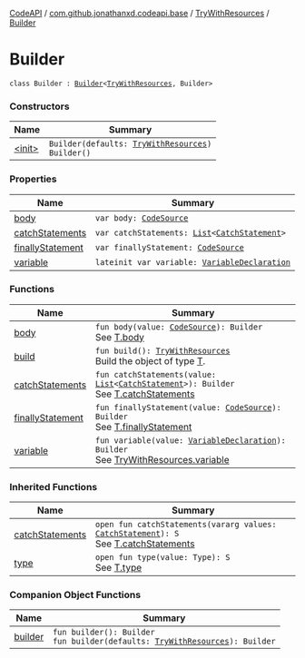 [CodeAPI](../../../index.md) / [com.github.jonathanxd.codeapi.base](../../index.md) / [TryWithResources](../index.md) / [Builder](.)

# Builder

`class Builder : `[`Builder`](../../-try-statement-base/-builder/index.md)`<`[`TryWithResources`](../index.md)`, Builder>`

### Constructors

| Name | Summary |
|---|---|
| [&lt;init&gt;](-init-.md) | `Builder(defaults: `[`TryWithResources`](../index.md)`)`<br>`Builder()` |

### Properties

| Name | Summary |
|---|---|
| [body](body.md) | `var body: `[`CodeSource`](../../../com.github.jonathanxd.codeapi/-code-source/index.md) |
| [catchStatements](catch-statements.md) | `var catchStatements: `[`List`](https://kotlinlang.org/api/latest/jvm/stdlib/kotlin.collections/-list/index.html)`<`[`CatchStatement`](../../-catch-statement/index.md)`>` |
| [finallyStatement](finally-statement.md) | `var finallyStatement: `[`CodeSource`](../../../com.github.jonathanxd.codeapi/-code-source/index.md) |
| [variable](variable.md) | `lateinit var variable: `[`VariableDeclaration`](../../-variable-declaration/index.md) |

### Functions

| Name | Summary |
|---|---|
| [body](body.md) | `fun body(value: `[`CodeSource`](../../../com.github.jonathanxd.codeapi/-code-source/index.md)`): Builder`<br>See [T.body](#) |
| [build](build.md) | `fun build(): `[`TryWithResources`](../index.md)<br>Build the object of type [T](#). |
| [catchStatements](catch-statements.md) | `fun catchStatements(value: `[`List`](https://kotlinlang.org/api/latest/jvm/stdlib/kotlin.collections/-list/index.html)`<`[`CatchStatement`](../../-catch-statement/index.md)`>): Builder`<br>See [T.catchStatements](#) |
| [finallyStatement](finally-statement.md) | `fun finallyStatement(value: `[`CodeSource`](../../../com.github.jonathanxd.codeapi/-code-source/index.md)`): Builder`<br>See [T.finallyStatement](#) |
| [variable](variable.md) | `fun variable(value: `[`VariableDeclaration`](../../-variable-declaration/index.md)`): Builder`<br>See [TryWithResources.variable](../variable.md) |

### Inherited Functions

| Name | Summary |
|---|---|
| [catchStatements](../../-try-statement-base/-builder/catch-statements.md) | `open fun catchStatements(vararg values: `[`CatchStatement`](../../-catch-statement/index.md)`): S`<br>See [T.catchStatements](../../-try-statement-base/-builder/catch-statements.md) |
| [type](../../-try-statement-base/-builder/type.md) | `open fun type(value: Type): S`<br>See [T.type](../../-try-statement-base/-builder/type.md) |

### Companion Object Functions

| Name | Summary |
|---|---|
| [builder](builder.md) | `fun builder(): Builder`<br>`fun builder(defaults: `[`TryWithResources`](../index.md)`): Builder` |
